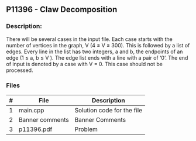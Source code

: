 ## P11396 - Claw Decomposition
### Description:

There will be several cases in the input file. Each case starts with the number of vertices in the graph,
V (4 ≤ V ≤ 300). This is followed by a list of edges. Every line in the list has two integers, a and b,
the endpoints of an edge (1 ≤ a, b ≤ V ). The edge list ends with a line with a pair of ‘0’. The end of
input is denoted by a case with V = 0. This case should not be processed.

### Files

|   #   | File            | Description                                        |
| :---: | --------------- | -------------------------------------------------- |
|   1   | main.cpp         |Solution code for the file     |
|   2   |Banner comments |Banner Comments |
|   3  |p11396.pdf |Problem |
